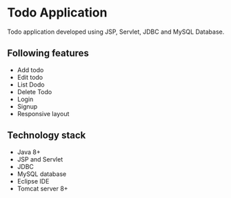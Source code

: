 # Todo Application
Todo application developed using JSP, Servlet, JDBC and MySQL Database.

## Following features
- Add todo
- Edit todo
- List Dodo
- Delete Todo
- Login
- Signup
- Responsive layout

## Technology stack
- Java 8+
- JSP and Servlet
- JDBC
- MySQL database
- Eclipse IDE
- Tomcat server 8+
